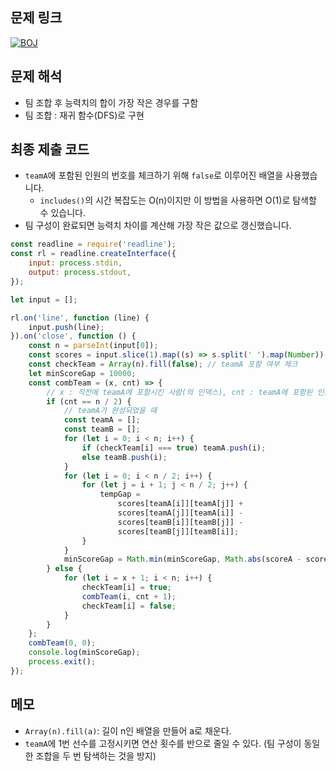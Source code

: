 ## 문제 링크

[![BOJ]][Link]

## 문제 해석

-   팀 조합 후 능력치의 합이 가장 작은 경우를 구함
-   팀 조합 : 재귀 함수(DFS)로 구현

## 최종 제출 코드

-   `teamA`에 포함된 인원의 번호를 체크하기 위해 `false`로 이루어진 배열을 사용했습니다.
    -   `includes()`의 시간 복잡도는 O(n)이지만 이 방법을 사용하면 O(1)로 탐색할 수 있습니다.
-   팀 구성이 완료되면 능력치 차이를 계산해 가장 작은 값으로 갱신했습니다.

```js
const readline = require('readline');
const rl = readline.createInterface({
    input: process.stdin,
    output: process.stdout,
});

let input = [];

rl.on('line', function (line) {
    input.push(line);
}).on('close', function () {
    const n = parseInt(input[0]);
    const scores = input.slice(1).map((s) => s.split(' ').map(Number));
    const checkTeam = Array(n).fill(false); // teamA 포함 여부 체크
    let minScoreGap = 10000;
    const combTeam = (x, cnt) => {
        // x : 직전에 teamA에 포함시킨 사람(의 인덱스), cnt : teamA에 포함된 인원 수
        if (cnt == n / 2) {
            // teamA가 완성되었을 때
            const teamA = [];
            const teamB = [];
            for (let i = 0; i < n; i++) {
                if (checkTeam[i] === true) teamA.push(i);
                else teamB.push(i);
            }
            for (let i = 0; i < n / 2; i++) {
                for (let j = i + 1; j < n / 2; j++) {
                    tempGap =
                        scores[teamA[i]][teamA[j]] +
                        scores[teamA[j]][teamA[i]] -
                        scores[teamB[i]][teamB[j]] -
                        scores[teamB[j]][teamB[i]];
                }
            }
            minScoreGap = Math.min(minScoreGap, Math.abs(scoreA - scoreB));
        } else {
            for (let i = x + 1; i < n; i++) {
                checkTeam[i] = true;
                combTeam(i, cnt + 1);
                checkTeam[i] = false;
            }
        }
    };
    combTeam(0, 0);
    console.log(minScoreGap);
    process.exit();
});
```

## 메모

-   `Array(n).fill(a)`: 길이 n인 배열을 만들어 a로 채운다.
-   `teamA`에 1번 선수를 고정시키면 연산 횟수를 반으로 줄일 수 있다. (팀 구성이 동일한 조합을 두 번 탐색하는 것을 방지)

<!---------------------------------------------------------------------------->

[PRO]: https://github.com/chopinoff/js-algorithm/assets/107768516/6bb592e8-21d7-4244-91bb-8708f1f8ebb0
[BOJ]: https://github.com/chopinoff/js-algorithm/assets/107768516/ab4a009d-7575-4362-8a74-ebd2476570e4
[Link]: https://www.acmicpc.net/problem/14889
